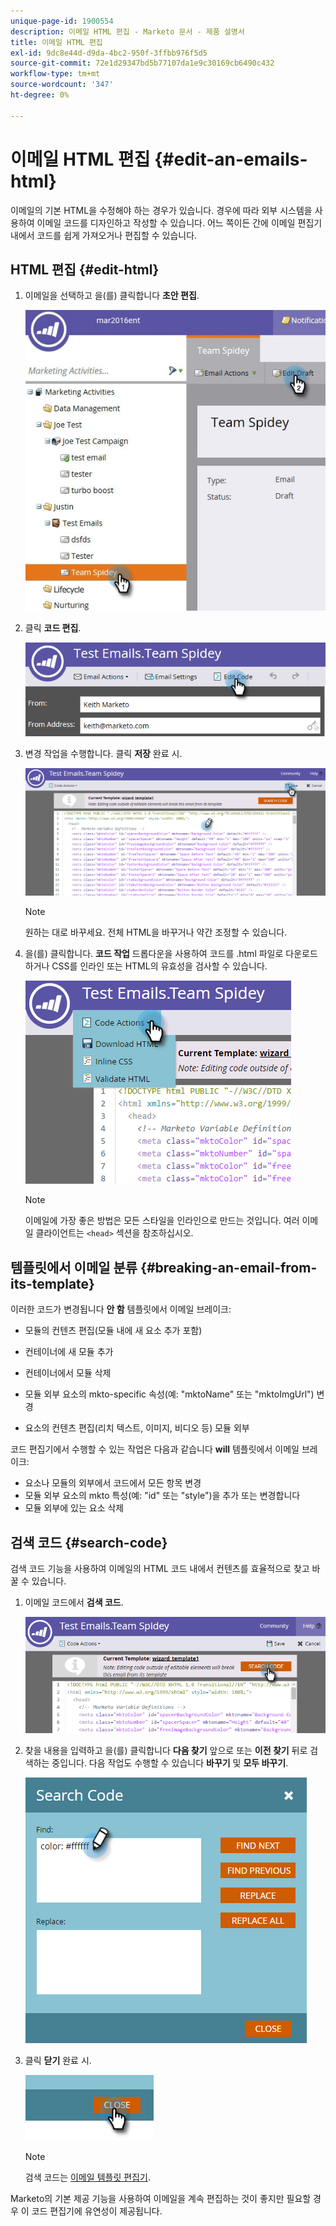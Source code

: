 ```yaml
---
unique-page-id: 1900554
description: 이메일 HTML 편집 - Marketo 문서 - 제품 설명서
title: 이메일 HTML 편집
exl-id: 9dc8e44d-d9da-4bc2-950f-3ffbb976f5d5
source-git-commit: 72e1d29347bd5b77107da1e9c30169cb6490c432
workflow-type: tm+mt
source-wordcount: '347'
ht-degree: 0%

---
```


# 이메일 HTML 편집 {#edit-an-emails-html}

이메일의 기본 HTML을 수정해야 하는 경우가 있습니다. 경우에 따라 외부 시스템을 사용하여 이메일 코드를 디자인하고 작성할 수 있습니다. 어느 쪽이든 간에 이메일 편집기 내에서 코드를 쉽게 가져오거나 편집할 수 있습니다.

## HTML 편집 {#edit-html}

1. 이메일을 선택하고 을(를) 클릭합니다 **초안 편집**.

   ![](assets/teamspidey.jpg)

1. 클릭 **코드 편집**.

   ![](assets/two-4.png)

1. 변경 작업을 수행합니다. 클릭 **저장** 완료 시.

   ![](assets/three-3.png)

   >[!NOTE]
   >
   >원하는 대로 바꾸세요. 전체 HTML을 바꾸거나 약간 조정할 수 있습니다.

1. 을(를) 클릭합니다. **코드 작업** 드롭다운을 사용하여 코드를 .html 파일로 다운로드하거나 CSS를 인라인 또는 HTML의 유효성을 검사할 수 있습니다.

   ![](assets/four-2.png)

   >[!NOTE]
   >
   >이메일에 가장 좋은 방법은 모든 스타일을 인라인으로 만드는 것입니다. 여러 이메일 클라이언트는 `<head>` 섹션을 참조하십시오.

## 템플릿에서 이메일 분류 {#breaking-an-email-from-its-template}

이러한 코드가 변경됩니다 **안 함** 템플릿에서 이메일 브레이크:

* 모듈의 컨텐츠 편집(모듈 내에 새 요소 추가 포함)
* 컨테이너에 새 모듈 추가
* 컨테이너에서 모듈 삭제

* 모듈 외부 요소의 mkto-specific 속성(예: &quot;mktoName&quot; 또는 &quot;mktoImgUrl&quot;) 변경
* 요소의 컨텐츠 편집(리치 텍스트, 이미지, 비디오 등) 모듈 외부

코드 편집기에서 수행할 수 있는 작업은 다음과 같습니다 **will** 템플릿에서 이메일 브레이크:

* 요소나 모듈의 외부에서 코드에서 모든 항목 변경
* 모듈 외부 요소의 mkto 특성(예: &quot;id&quot; 또는 &quot;style&quot;)을 추가 또는 변경합니다
* 모듈 외부에 있는 요소 삭제

## 검색 코드 {#search-code}

검색 코드 기능을 사용하여 이메일의 HTML 코드 내에서 컨텐츠를 효율적으로 찾고 바꿀 수 있습니다.

1. 이메일 코드에서 **검색 코드**.

   ![](assets/five-2.png)

1. 찾을 내용을 입력하고 을(를) 클릭합니다 **다음 찾기** 앞으로 또는 **이전 찾기** 뒤로 검색하는 중입니다. 다음 작업도 수행할 수 있습니다 **바꾸기** 및 **모두 바꾸기**.

   ![](assets/six-1.png)

1. 클릭 **닫기** 완료 시.

   ![](assets/seven.png)

   >[!NOTE]
   >
   >검색 코드는 [이메일 템플릿 편집기](/help/marketo/product-docs/email-marketing/general/email-editor-2/create-an-email-template.md).

Marketo의 기본 제공 기능을 사용하여 이메일을 계속 편집하는 것이 좋지만 필요할 경우 이 코드 편집기에 유연성이 제공됩니다.
